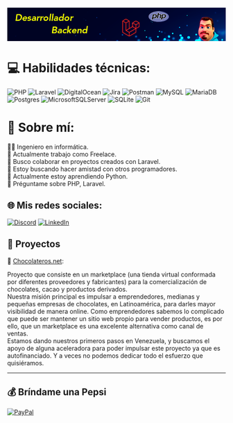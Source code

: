 ![github-readme-profile](https://github.com/nicotc/nicotc/blob/main/img/banner.png?raw=true)

# 💻 Habilidades técnicas:
![PHP](https://img.shields.io/badge/php-%23777BB4.svg?style=for-the-badge&logo=php&logoColor=white) ![Laravel](https://img.shields.io/badge/laravel-%23FF2D20.svg?style=for-the-badge&logo=laravel&logoColor=white) ![DigitalOcean](https://img.shields.io/badge/DigitalOcean-%230167ff.svg?style=for-the-badge&logo=digitalOcean&logoColor=white) ![Jira](https://img.shields.io/badge/jira-%230A0FFF.svg?style=for-the-badge&logo=jira&logoColor=white) ![Postman](https://img.shields.io/badge/Postman-FF6C37?style=for-the-badge&logo=postman&logoColor=white) ![MySQL](https://img.shields.io/badge/mysql-%2300f.svg?style=for-the-badge&logo=mysql&logoColor=white) ![MariaDB](https://img.shields.io/badge/MariaDB-003545?style=for-the-badge&logo=mariadb&logoColor=white) ![Postgres](https://img.shields.io/badge/postgres-%23316192.svg?style=for-the-badge&logo=postgresql&logoColor=white) ![MicrosoftSQLServer](https://img.shields.io/badge/Microsoft%20SQL%20Sever-CC2927?style=for-the-badge&logo=microsoft%20sql%20server&logoColor=white) ![SQLite](https://img.shields.io/badge/sqlite-%2307405e.svg?style=for-the-badge&logo=sqlite&logoColor=white) ![Git](https://img.shields.io/badge/git-%23F05033.svg?style=for-the-badge&logo=git&logoColor=white)

# 💫 Sobre mí:
👨‍🎓 Ingeniero en informática.<br>
🔭 Actualmente trabajo como Freelace.<br>
👯 Busco colaborar en proyectos creados con Laravel.<br>
🤝 Estoy buscando hacer amistad con otros programadores.<br>
🌱 Actualmente estoy aprendiendo Python.<br>
💬 Préguntame sobre PHP, Laravel.


## 🌐 Mis redes sociales:
[![Discord](https://img.shields.io/badge/Discord-%237289DA.svg?logo=discord&logoColor=white)](https://discord.gg/3365) 
[![LinkedIn](https://img.shields.io/badge/LinkedIn-%230077B5.svg?logo=linkedin&logoColor=white)](https://linkedin.com/in/https://www.linkedin.com/in/nicolas-testagrossa/) 


<!-- # 📊 GitHub Stats:
![](https://github-readme-stats.vercel.app/api?username=nicotc&theme=dark&hide_border=false&include_all_commits=false&count_private=true)<br/>
![](https://github-readme-streak-stats.herokuapp.com/?user=nicotc&theme=dark&hide_border=false)<br/>
![](https://github-readme-stats.vercel.app/api/top-langs/?username=nicotc&theme=dark&hide_border=false&include_all_commits=false&count_private=true&layout=compact)
 -->
 
## 💼 Proyectos

 🍫 [Chocolateros.net](https://chocolateros.net): <br>

Proyecto que consiste en un marketplace (una tienda virtual conformada por diferentes proveedores y fabricantes) para la comercialización de chocolates, cacao y productos derivados.<br>
Nuestra misión principal es impulsar a emprendedores, medianas y pequeñas empresas de chocolates, en Latinoamérica, para darles mayor visibilidad de manera online.
Como emprendedores sabemos lo complicado que puede ser mantener un sitio web propio para vender productos, es por ello, que un marketplace es una excelente alternativa como canal de ventas.<br> 
Estamos dando nuestros primeros pasos en Venezuela, y buscamos el apoyo de alguna aceleradora para poder impulsar este proyecto ya que es autofinanciado. Y a veces no podemos dedicar todo el esfuerzo que quisiéramos.<br> 





---


  ## 💰 Bríndame una Pepsi 
  [![PayPal](https://img.shields.io/badge/PayPal-00457C?style=for-the-badge&logo=paypal&logoColor=white)](https://paypal.me/NicolasTestagrossa) 
<!--  [![Binance](https://img.shields.io/badge/Binance-FCD535?style=for-the-badge&logo=binance&logoColor=white)](https://paypal.me/NicolasTestagrossa)  -->


  
<!-- Proudly created with GPRM ( https://gprm.itsvg.in ) -->
